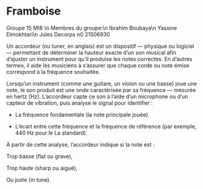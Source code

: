 # Framboise
Groupe 15 MI8 \n
Membres du groupe:\n
Ibrahim Boubaya\n
Yassine Elmokhtari\n
Jules Decorps n0 21506930



Un accordeur (ou tuner, en anglais) est un dispositif — physique ou logiciel — permettant de déterminer la hauteur exacte d’un son musical afin d’ajuster un instrument pour qu’il produise les notes correctes. En d’autres termes, il aide les musiciens à s’assurer que chaque corde ou note émise correspond à la fréquence souhaitée.


Lorsqu’un instrument (comme une guitare, un violon ou une basse) joue une note, le son produit est une onde caractérisée par sa fréquence — mesurée en hertz (Hz).
L’accordeur capte ce son à l’aide d’un microphone ou d’un capteur de vibration, puis analyse le signal pour identifier :

- La fréquence fondamentale (la note principale jouée).

- L’écart entre cette fréquence et la fréquence de référence (par exemple, 440 Hz pour le La standard).

À partir de cette analyse, l’accordeur indique si la note est :

Trop basse (flat ou grave),

Trop haute (sharp ou aiguë),

Ou juste (in tune).